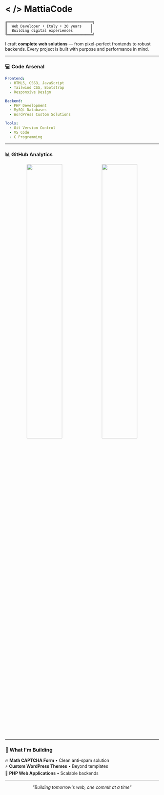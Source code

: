 # < /> MattiaCode

```ascii
╔═══════════════════════════════════════╗
║  Web Developer • Italy • 20 years    ║
║  Building digital experiences        ║
╚═══════════════════════════════════════╝
```

I craft **complete web solutions** — from pixel-perfect frontends to robust backends. Every project is built with purpose and performance in mind.

---

### 💻 **Code Arsenal**

```yaml
Frontend:
  - HTML5, CSS3, JavaScript
  - Tailwind CSS, Bootstrap
  - Responsive Design

Backend:
  - PHP Development  
  - MySQL Databases
  - WordPress Custom Solutions

Tools:
  - Git Version Control
  - VS Code
  - C Programming
```

---

### 📊 **GitHub Analytics**

<p align="center">
<img src="https://github-readme-stats.vercel.app/api?username=yourusername&show_icons=true&theme=radical&hide_border=true&bg_color=0d1117&title_color=58a6ff&icon_color=1f6feb&text_color=c9d1d9" width="48%" />
<img src="https://github-readme-streak-stats.herokuapp.com/?user=yourusername&theme=radical&hide_border=true&background=0d1117&stroke=58a6ff&ring=58a6ff&fire=58a6ff&currStreakLabel=58a6ff" width="48%" />
</p>

---

### 🎯 **What I'm Building**

🔥 **Math CAPTCHA Form** • Clean anti-spam solution  
⚡ **Custom WordPress Themes** • Beyond templates  
🚀 **PHP Web Applications** • Scalable backends  

---

<p align="center">
<i>"Building tomorrow's web, one commit at a time"</i>
</p>

